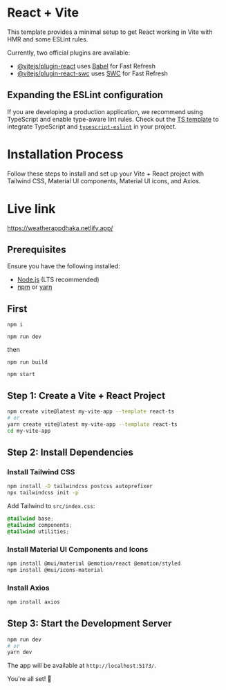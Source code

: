 # React + Vite

This template provides a minimal setup to get React working in Vite with HMR and some ESLint rules.

Currently, two official plugins are available:

- [@vitejs/plugin-react](https://github.com/vitejs/vite-plugin-react/blob/main/packages/plugin-react/README.md) uses [Babel](https://babeljs.io/) for Fast Refresh
- [@vitejs/plugin-react-swc](https://github.com/vitejs/vite-plugin-react-swc) uses [SWC](https://swc.rs/) for Fast Refresh

## Expanding the ESLint configuration

If you are developing a production application, we recommend using TypeScript and enable type-aware lint rules. Check out the [TS template](https://github.com/vitejs/vite/tree/main/packages/create-vite/template-react-ts) to integrate TypeScript and [`typescript-eslint`](https://typescript-eslint.io) in your project.

# Installation Process

Follow these steps to install and set up your Vite + React project with Tailwind CSS, Material UI components, Material UI icons, and Axios.

# Live link

https://weatherappdhaka.netlify.app/

## Prerequisites

Ensure you have the following installed:

- [Node.js](https://nodejs.org/) (LTS recommended)
- [npm](https://www.npmjs.com/) or [yarn](https://yarnpkg.com/)

## First

```
npm i

npm run dev
```

then

```
npm run build

npm start
```

## Step 1: Create a Vite + React Project

```sh
npm create vite@latest my-vite-app --template react-ts
# or
yarn create vite@latest my-vite-app --template react-ts
cd my-vite-app
```

## Step 2: Install Dependencies

### Install Tailwind CSS

```sh
npm install -D tailwindcss postcss autoprefixer
npx tailwindcss init -p
```

Add Tailwind to `src/index.css`:

```css
@tailwind base;
@tailwind components;
@tailwind utilities;
```

### Install Material UI Components and Icons

```sh
npm install @mui/material @emotion/react @emotion/styled
npm install @mui/icons-material
```

### Install Axios

```sh
npm install axios
```

## Step 3: Start the Development Server

```sh
npm run dev
# or
yarn dev
```

The app will be available at `http://localhost:5173/`.

You're all set! 🎉
